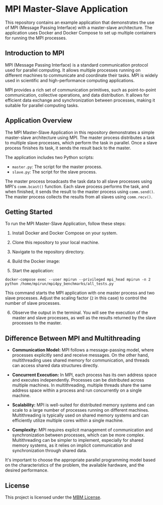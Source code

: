 # MPI Master-Slave Application

This repository contains an example application that demonstrates the use of MPI (Message Passing Interface) with a master-slave architecture. The application uses Docker and Docker Compose to set up multiple containers for running the MPI processes.

## Introduction to MPI

MPI (Message Passing Interface) is a standard communication protocol used for parallel computing. It allows multiple processes running on different machines to communicate and coordinate their tasks. MPI is widely used in scientific and high-performance computing applications.

MPI provides a rich set of communication primitives, such as point-to-point communication, collective operations, and data distribution. It allows for efficient data exchange and synchronization between processes, making it suitable for parallel computing tasks.

## Application Overview

The MPI Master-Slave Application in this repository demonstrates a simple master-slave architecture using MPI. The master process distributes a task to multiple slave processes, which perform the task in parallel. Once a slave process finishes its task, it sends the result back to the master.

The application includes two Python scripts:
- `master.py`: The script for the master process.
- `slave.py`: The script for the slave process.

The master process broadcasts the task data to all slave processes using MPI's `comm.bcast()` function. Each slave process performs the task, and when finished, it sends the result to the master process using `comm.send()`. The master process collects the results from all slaves using `comm.recv()`.

## Getting Started

To run the MPI Master-Slave Application, follow these steps:

1. Install Docker and Docker Compose on your system.
2. Clone this repository to your local machine.
3. Navigate to the repository directory.

4. Build the Docker image:
5. Start the application:

```
docker-compose exec --user mpirun --privileged mpi_head mpirun -n 2 python /home/mpirun/mpi4py_benchmarks/all_tests.py

```
This command starts the MPI application with one master process and two slave processes. Adjust the scaling factor (`2` in this case) to control the number of slave processes.

6. Observe the output in the terminal. You will see the execution of the master and slave processes, as well as the results returned by the slave processes to the master.

## Difference Between MPI and Multithreading

- **Communication Model:** MPI follows a message-passing model, where processes explicitly send and receive messages. On the other hand, multithreading uses shared memory for communication, and threads can access shared data structures directly.

- **Concurrent Execution:** In MPI, each process has its own address space and executes independently. Processes can be distributed across multiple machines. In multithreading, multiple threads share the same address space within a process and run concurrently on a single machine.

- **Scalability:** MPI is well-suited for distributed memory systems and can scale to a large number of processes running on different machines. Multithreading is typically used on shared memory systems and can efficiently utilize multiple cores within a single machine.

- **Complexity:** MPI requires explicit management of communication and synchronization between processes, which can be more complex. Multithreading can be simpler to implement, especially for shared memory systems, as it relies on implicit communication and synchronization through shared data.

It's important to choose the appropriate parallel programming model based on the characteristics of the problem, the available hardware, and the desired performance.

## License

This project is licensed under the [MBM License](LICENSE).
